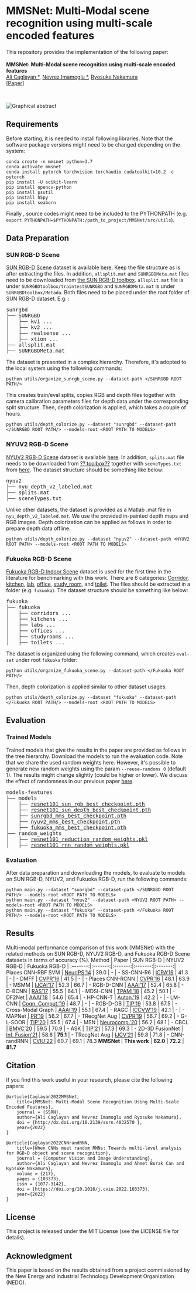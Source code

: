 # MMSNet: Multi-Modal scene recognition using multi-scale encoded features
This repository provides the implementation of the following paper:<br/>
<br/>
**MMSNet: Multi-Modal scene recognition using multi-scale encoded features**<br/>
<a href="https://github.com/acaglayan" target="_blank">Ali Caglayan *</a>, <a href="https://scholar.google.com/citations?hl=en&user=VJgx61MAAAAJ&view_op=list_works&sortby=pubdate" target="_blank">Nevrez Imamoglu *</a>, <a href="https://www.airc.aist.go.jp/en/gsrt/" target="_blank">Ryosuke Nakamura</a>  
[<a href="https://deliverypdf.ssrn.com/delivery.php?ID=580124069074127013026064019068093126084045031036095011024026100020003031060111038068121028114008004079028048042114056099030016111091093127049009044098084099064020122077092082092084037000111047054002044068049036094021097003112067071099018126099087064127006125020080111069087099107098113025103&EXT=pdf&INDEX=TRUE" target="_blank">Paper</a>]


<br/>

![Graphical abstract](https://github.com/acaglayan/MMSNet/blob/main/figures/graph_abs.png)

## Requirements
Before starting, it is needed to install following libraries. Note that the software package versions might need to be changed depending on the system:
```
conda create -n mmsnet python=3.7
conda activate mmsnet
conda install pytorch torchvision torchaudio cudatoolkit=10.2 -c pytorch
pip install -U scikit-learn
pip install opencv-python
pip install psutil
pip install h5py
pip install seaborn
```
Finally , source codes might need to be included to the PYTHONPATH (e.g. `export PYTHONPATH=$PYTHONPATH:/path_to_project/MMSNet/src/utils`).
## Data Preparation
### SUN RGB-D Scene
<a href="http://rgbd.cs.princeton.edu/" target="_blank">SUN RGB-D Scene</a> dataset is available <a href="http://rgbd.cs.princeton.edu/data/SUNRGBD.zip" target="_blank">here</a>. Keep the file structure as is after extracting the files. In addition, `allsplit.mat` and `SUNRGBDMeta.mat` files need to be downloaded from <a href="http://rgbd.cs.princeton.edu/data/SUNRGBDtoolbox.zip" target="_blank">the SUN RGB-D toolbox</a>. `allsplit.mat` file is under `SUNRGBDtoolbox/traintestSUNRGBD` and  `SUNRGBDMeta.mat` is under `SUNRGBDtoolbox/Metada`. Both files need to be placed under the root folder of SUN RGB-D dataset. E.g. :
<pre>
sunrgbd
├── SUNRGBD
│   ├── kv1 ...
│   ├── kv2 ...
│   ├── realsense ...
│   ├── xtion ...
├── allsplit.mat
├── SUNRGBDMeta.mat
</pre>
The dataset is presented in a complex hierarchy. Therefore, it's adopted to the local system using the following commands: 

```
python utils/organize_sunrgb_scene.py --dataset-path </SUNRGBD ROOT PATH/> 
```
This creates train/eval splits, copies RGB and depth files together with camera calibration parameters files for depth data under the corresponding split structure. Then, depth colorization is applied, which takes a couple of hours.
```
python utils/depth_colorize.py --dataset "sunrgbd" --dataset-path </SUNRGBD ROOT PATH/> --models-root <ROOT PATH TO MODELS>
```

### NYUV2 RGB-D Scene
<a href="https://cs.nyu.edu/~silberman/datasets/nyu_depth_v2.html" target="_blank">NYUV2 RGB-D Scene</a> dataset is available <a href="http://horatio.cs.nyu.edu/mit/silberman/nyu_depth_v2/nyu_depth_v2_labeled.mat" target="_blank">here</a>. In addition, `splits.mat` file needs to be downloaded from <a href="??" target="_blank">?? toolbox??</a> together with `sceneTypes.txt` from <a href="??" target="_blank">here</a>. The dataset structure should be something like below:
<pre>
nyuv2
├── nyu_depth_v2_labeled.mat
├── splits.mat
├── sceneTypes.txt
</pre>
Unlike other datasets, the dataset is provided as a Matlab .mat file in `nyu_depth_v2_labeled.mat`. We use the provided in-painted depth maps and RGB images. Depth colorization can be applied as follows in order to prepare depth data offline.
```
python utils/depth_colorize.py --dataset "nyuv2" --dataset-path <NYUV2 ROOT PATH> --models-root <ROOT PATH TO MODELS>
```
### Fukuoka RGB-D Scene
<a href="http://robotics.ait.kyushu-u.ac.jp/kyushu_datasets/indoor_rgbd.html" target="_blank">Fukuoka RGB-D Indoor Scene</a> dataset is used for the first time in the literature for benchmarking with this work. There are 6 categories: <a href="http://robotics.ait.kyushu-u.ac.jp/~kurazume/data_research/corridors.tar.gz" target="_blank">Corridor</a>, <a href="http://robotics.ait.kyushu-u.ac.jp/~kurazume/data_research/kitchens.tar.gz" target="_blank">kitchen</a>, <a href="http://robotics.ait.kyushu-u.ac.jp/~kurazume/data_research/labs.tar.gz" target="_blank">lab</a>, <a href="http://robotics.ait.kyushu-u.ac.jp/~kurazume/data_research/offices.tar.gz" target="_blank">office</a>, <a href="http://robotics.ait.kyushu-u.ac.jp/~kurazume/data_research/studyrooms.tar.gz" target="_blank">study_room</a>, and <a href="http://robotics.ait.kyushu-u.ac.jp/~kurazume/data_research/toilets.tar.gz" target="_blank">toilet</a>. The files should be extracted in a folder (e.g. `fukuoka`). The dataset structure should be something like below:
<pre>
fukuoka
├── fukuoka
│   ├── corridors ...
│   ├── kitchens ...
│   ├── labs ...
│   ├── offices ...
│   ├── studyrooms ...
│   ├── toilets ...
</pre> 
The dataset is organized using the following command, which creates `eval-set` under root `fukuoka` folder:
```
python utils/organize_fukuoka_scene.py --dataset-path </Fukuoka ROOT PATH/> 
```
Then, depth colorization is applied similar to other dataset usages.
```
python utils/depth_colorize.py --dataset "fukuoka" --dataset-path </Fukuoka ROOT PATH/> --models-root <ROOT PATH TO MODELS>
```
## Evaluation
### Trained Models
Trained models that give the results in the paper are provided as follows in the tree hierarchy. Download the models to run the evaluation code. Note that we share the used random weights here. However, it's possible to generate new random weights using the param `--reuse-randoms 0` (default 1). The results might change slightly (could be higher or lower). We discuss the effect of randomness in our previous paper <a href="https://authors.elsevier.com/a/1eXMb3qy-3WuW5" target="_blank">here</a>.
<pre>
models-features
├── models
│   ├── <a href="https://drive.google.com/file/d/1O_Jj9PH2id07SCPFkpRF5UQKr_YAWFCL/view?usp=sharing" target="_blank">resnet101_sun_rgb_best_checkpoint.pth</a>
│   ├── <a href="https://drive.google.com/file/d/1OjPGjxZW4lUdOucJ2Pix80HaNYtOajv9/view?usp=sharing" target="_blank">resnet101_sun_depth_best_checkpoint.pth</a>
│   ├── <a href="https://drive.google.com/file/d/1DZm4l5kP03AtWlyGvy6IXhZI1cf6tzeN/view?usp=sharing" target="_blank">sunrgbd_mms_best_checkpoint.pth</a>
│   ├── <a href="https://drive.google.com/file/d/1sM7owsRVi_6r0VdT2JU7gX8v7qH1ugEZ/view?usp=sharing" target="_blank">nyuv2_mms_best_checkpoint.pth</a>
│   ├── <a href="https://drive.google.com/file/d/1EtgJsWDXr1QslHqkOlLBfukiP3Sf8bfW/view?usp=sharing" target="_blank">fukuoka_mms_best_checkpoint.pth</a>
├── random_weights
│   ├── <a href="https://drive.google.com/file/d/19_tV1bWwfyN4q3NOLm67MWlSPoEXaLRJ/view?usp=sharing" target="_blank">resnet101_reduction_random_weights.pkl</a>
│   ├── <a href="https://drive.google.com/file/d/1UeZduyD8jo8aB_lLLOje2DVJfIN6VY9C/view?usp=sharing" target="_blank">resnet101_rnn_random_weights.pkl</a>
</pre> 
### Evaluation
After data preparation and downloading the models, to evaluate to models on SUN RGB-D, NYUV2, and Fukuoka RGB-D, run the following commands:
```
python main.py --dataset "sunrgbd" --dataset-path </SUNRGBD ROOT PATH/> --models-root <ROOT PATH TO MODELS>
python main.py --dataset "nyuv2" --dataset-path <NYUV2 ROOT PATH> --models-root <ROOT PATH TO MODELS>
python main.py --dataset "fukuoka" --dataset-path </Fukuoka ROOT PATH/> --models-root <ROOT PATH TO MODELS>
```
## Results
Multi-modal performance comparison of this work (MMSNet) with the related methods on SUN RGB-D, NYUV2 RGB-D, and Fukuoka RGB-D Scene datasets in terms of accuracy (%).
Method | Paper | SUN RGB-D |  NYUV2 RGB-D | Fukuoka RGB-D |
:-------:|:-------:|:-------:|:-------:|:-------:|
Places CNN-RBF SVM | <a href="https://papers.nips.cc/paper/2014/hash/3fe94a002317b5f9259f82690aeea4cd-Abstract.html" target="_blank">NeurIPS’14</a> | 39.0 | - | -
SS-CNN-R6 | <a href="https://ieeexplore.ieee.org/abstract/document/7487381" target="_blank">ICRA’16</a> | 41.3 | - | -
DMFF | <a href="https://openaccess.thecvf.com/content_cvpr_2016/html/Zhu_Discriminative_Multi-Modal_Feature_CVPR_2016_paper.html" target="_blank">CVPR’16</a> | 41.5 | - | -
Places CNN-RCNN | <a href="https://www.cv-foundation.org/openaccess/content_cvpr_2016/html/Wang_Modality_and_Component_CVPR_2016_paper.html" target="_blank">CVPR’16</a> | 48.1 | 63.9 | -
MSMM | <a href="https://www.ijcai.org/proceedings/2017/0631.pdf" target="_blank">IJCAI’17</a> | 52.3 | 66.7 | -
RGB-D-CNN  | <a href="https://www.aaai.org/ocs/index.php/AAAI/AAAI17/paper/viewPaper/14695" target="_blank">AAAI’17</a> | 52.4 | 65.8 | -
D-BCNN | <a href="https://www.sciencedirect.com/science/article/abs/pii/S0921889016304225" target="_blank">RAS’17</a> | 55.5 | 64.1 | -
MDSI-CNN | <a href="https://ieeexplore.ieee.org/abstract/document/8022892" target="_blank">TPAMI’18</a> | 45.2 | 50.1 | -
DF2Net | <a href="https://ojs.aaai.org/index.php/AAAI/article/view/12292" target="_blank">AAAI’18</a> | 54.6 | 65.4 | -
HP-CNN-T | <a href="https://link.springer.com/article/10.1007/s10514-018-9776-8" target="_blank">Auton.’19</a> | 42.2 | - | -
LM-CNN | <a href="https://link.springer.com/article/10.1007/s12559-018-9580-y" target="_blank">Cogn. Comput.’19</a> | 48.7 | - | -
RGB-D-OB | <a href="https://ieeexplore.ieee.org/abstract/document/8476560" target="_blank">TIP’19</a> | 53.8 | 67.5 | -
Cross-Modal Graph | <a href="https://ojs.aaai.org/index.php/AAAI/article/view/4952" target="_blank">AAAI’19</a> | 55.1 | 67.4 | -
RAGC | <a href="https://openaccess.thecvf.com/content_ICCVW_2019/html/GMDL/Mosella-Montoro_Residual_Attention_Graph_Convolutional_Network_for_Geometric_3D_Scene_Classification_ICCVW_2019_paper.html" target="_blank">ICCVW’19</a> | 42.1 | - | -
MAPNet | <a href="https://www.sciencedirect.com/science/article/abs/pii/S003132031930069X" target="_blank">PR’19</a> | 56.2 | 67.7 | -
TRecgNet Aug | <a href="https://openaccess.thecvf.com/content_CVPR_2019/html/Du_Translate-to-Recognize_Networks_for_RGB-D_Scene_Recognition_CVPR_2019_paper.html" target="_blank">CVPR’19</a> | 56.7 | 69.2 | -
G-L-SOOR | <a href="https://ieeexplore.ieee.org/abstract/document/8796408" target="_blank">TIP’20</a> | 55.5 | 67.4 | -
MSN | <a href="https://www.sciencedirect.com/science/article/abs/pii/S0925231219313347" target="_blank">Neurocomp.’20</a> | 56.2 | 68.1 | -
CBCL | <a href="https://www.bmvc2020-conference.com/conference/papers/paper_0063.html" target="_blank">BMVC’20</a> | 59.5 | 70.9 | -
ASK | <a href="https://ieeexplore.ieee.org/abstract/document/9337174" target="_blank">TIP’21</a> | 57.3 | 69.3 | -
2D-3D FusionNet | <a href="https://www.sciencedirect.com/science/article/pii/S1566253521001032" target="_blank">Inf. Fusion’21</a> | 58.6 | <b>75.1</b> | -
TRecgNet Aug | <a href="https://link.springer.com/article/10.1007/s11263-021-01475-7" target="_blank">IJCV’21</a> | 59.8 | 71.8 | - 
CNN-randRNN | <a href="https://authors.elsevier.com/a/1eXMb3qy-3WuW5" target="_blank">CVIU’22</a> | 60.7 | 69.1 | 78.3
<b> MMSNet </b> | <b>This work</b> | <b>62.0</b> | <b>72.2</b> | <b>81.7</b>

## Citation
If you find this work useful in your research, please cite the following papers:
```
@article{Caglayan2022MMSNet,
    title={MMSNet: Multi-Modal Scene Recognition Using Multi-Scale Encoded Features},
    journal = {SSRN},
    author={Ali Caglayan and Nevrez Imamoglu and Ryosuke Nakamura},
    doi = {http://dx.doi.org/10.2139/ssrn.4032570 },
    year={2022}
}

@article{Caglayan2022CNNrandRNN,
    title={When CNNs meet random RNNs: Towards multi-level analysis for RGB-D object and scene recognition},
    journal = {Computer Vision and Image Understanding},
    author={Ali Caglayan and Nevrez Imamoglu and Ahmet Burak Can and Ryosuke Nakamura},
    volume = {217},
    pages = {103373},
    issn = {1077-3142},
    doi = {https://doi.org/10.1016/j.cviu.2022.103373},
    year={2022}
}
```

## License
This project is released under the MIT License (see the LICENSE file for details).

## Acknowledgment
This  paper  is  based  on  the  results  obtained  from  a  project commissioned by the New Energy and Industrial Technology Development Organization (NEDO).
